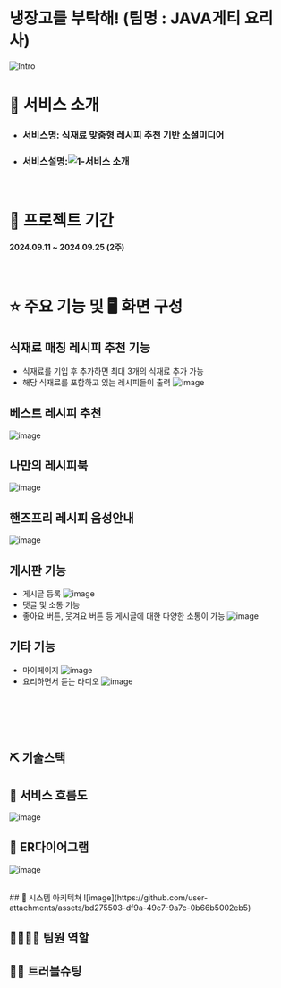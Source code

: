 # 냉장고를 부탁해! (팀명 : JAVA게티 요리사)
![Intro](https://github.com/user-attachments/assets/7c584a6f-eb55-4f5b-91a2-6989ad2aebc0)

# 👀 서비스 소개
* ### 서비스명: 식재료 맞춤형 레시피 추천 기반 소셜미디어
* ### 서비스설명:![1-서비스 소개](https://github.com/user-attachments/assets/0d596896-6afd-43d8-b934-a0ae594d9b9b)
<br>

# 📅 프로젝트 기간
#### 2024.09.11 ~ 2024.09.25 (2주)
<br>


# ⭐ 주요 기능 및 🖥 화면 구성

## 식재료 매칭 레시피 추천 기능
* 식재료를 기입 후 추가하면 최대 3개의 식재료 추가 가능
* 해당 식재료를 포함하고 있는 레시피들이 출력 
![image](https://github.com/user-attachments/assets/030cfbea-d678-49d5-8e8f-5e946ffa9a0f)

## 베스트 레시피 추천
![image](https://github.com/user-attachments/assets/4a29335f-608b-4832-9c28-e0c910805a33) 

## 나만의 레시피북
![image](https://github.com/user-attachments/assets/f1806fd7-ff0d-4151-8364-000427a50a55)
## 핸즈프리 레시피 음성안내
![image](https://github.com/user-attachments/assets/53c92a7f-760b-40dd-b188-5988ef322d6e)

## 게시판 기능
* 게시글 등록
![image](https://github.com/user-attachments/assets/097819f0-3b17-412e-8273-6cc4253f98c7)
* 댓글 및 소통 기능
* 좋아요 버튼, 웃겨요 버튼 등 게시글에 대한 다양한 소통이 가능
![image](https://github.com/user-attachments/assets/e3fbebc6-5a2f-461c-9dcc-4224431fa13d)

## 기타 기능
* 마이페이지
![image](https://github.com/user-attachments/assets/9fe07b2b-97ba-4ada-bb7b-00eff52aa701)
* 요리하면서 듣는 라디오
![image](https://github.com/user-attachments/assets/b18cbebd-7bc4-48bf-983d-bfad75a98d58)


<br>
<br>
<br>
<br>


## ⛏ 기술스택


## 📌 서비스 흐름도
![image](https://github.com/user-attachments/assets/de0e8f25-ee90-4c1d-a9fe-bd4b7f6eb48c) 
<br>
## 📌 ER다이어그램
![image](https://github.com/user-attachments/assets/63293e34-725d-481c-8c48-2eca52e425c9)

<br>
## 📌 시스템 아키텍쳐
![image](https://github.com/user-attachments/assets/bd275503-df9a-49c7-9a7c-0b66b5002eb5) 
<br>



## 👨‍👩‍👦‍👦 팀원 역할

## 🤾‍♂️ 트러블슈팅








